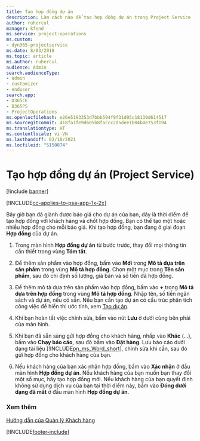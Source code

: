 ```yaml
---
title: Tạo hợp đồng dự án
description: Làm cách nào để tạo hợp đồng dự án trong Project Service
author: ruhercul
manager: kfend
ms.service: project-operations
ms.custom:
- dyn365-projectservice
ms.date: 8/03/2018
ms.topic: article
ms.author: ruhercul
audience: Admin
search.audienceType:
- admin
- customizer
- enduser
search.app:
- D365CE
- D365PS
- ProjectOperations
ms.openlocfilehash: e26e5193353d7bbb594f9f31d95c18130d614517
ms.sourcegitcommit: 418fa1fe9d605b8faccc2d5dee1b04b4e753f194
ms.translationtype: HT
ms.contentlocale: vi-VN
ms.lasthandoff: 02/10/2021
ms.locfileid: "5150874"
---
```

# <a name="create-a-project-contract-project-service"></a>Tạo hợp đồng dự án (Project Service)

[!include [banner](../includes/psa-now-project-operations.md)]

[!INCLUDE[cc-applies-to-psa-app-1x-2x](../includes/cc-applies-to-psa-app-1x-2x.md)]

Bây giờ bạn đã giành được báo giá cho dự án của bạn, đây là thời điểm để tạo hợp đồng với khách hàng và chốt hợp đồng. Bạn có thể tạo một hoặc nhiều hợp đồng cho mỗi báo giá. Khi tạo hợp đồng, bạn đang ở giai đoạn **Hợp đồng** của dự án.  
  
1. Trong màn hình **Hợp đồng dự án** từ bước trước, thay đổi mọi thông tin cần thiết trong vùng **Tóm tắt**.  
  
2. Để thêm sản phẩm vào hợp đồng, bấm vào **Mới** trong **Mô tả dựa trên sản phẩm** trong vùng **Mô tả hợp đồng**. Chọn một mục trong **Tên sản phẩm**, sau đó chỉ định số lượng, giá bán và số tiền đã hợp đồng.  
  
3. Để thêm mô tả dựa trên sản phẩm vào hợp đồng, bấm vào **+** trong **Mô tả dựa trên hợp đồng** trong vùng **Mô tả hợp đồng**. Nhập tên, số tiền ngân sách và dự án, nếu có sẵn. Nếu bạn cần tạo dự án có cấu trúc phân tích công việc để hiển thị ước tính, xem [Tạo dự án](../psa/create-project.md).  
  
4. Khi bạn hoàn tất việc chỉnh sửa, bấm vào nút **Lưu** ở dưới cùng bên phải của màn hình.  
  
5. Khi bạn đã sẵn sàng gửi hợp đồng cho khách hàng, nhấp vào **Khác** (…), bấm vào **Chạy báo cáo**, sau đó bấm vào **Đặt hàng**. Lưu báo cáo dưới dạng tài liệu [!INCLUDE[pn_ms_Word_short](../includes/pn-ms-word-short.md)], chỉnh sửa khi cần, sau đó gửi hợp đồng cho khách hàng của bạn.  
  
6. Nếu khách hàng của bạn xác nhận hợp đồng, bấm vào **Xác nhận** ở đầu màn hình **Hợp đồng dự án**. Nếu khách hàng của bạn muốn bạn thay đổi một số mục, hãy tạo hợp đồng mới. Nếu khách hàng của bạn quyết định không sử dụng dịch vụ của bạn tại thời điểm này, bấm vào **Đóng dưới dạng đã mất** ở đầu màn hình **Hợp đồng dự án**.  
  
### <a name="see-also"></a>Xem thêm  
 [Hướng dẫn của Quản lý Khách hàng](../psa/account-manager-guide.md)


[!INCLUDE[footer-include](../includes/footer-banner.md)]
